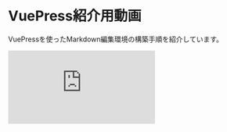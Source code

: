 # VuePress紹介用動画
VuePressを使ったMarkdown編集環境の構築手順を紹介しています。

<div class="youtube">
<iframe src="https://www.youtube.com/embed/tTXxh6lxP4Q" frameborder="0" allow="accelerometer; autoplay; encrypted-media; gyroscope; picture-in-picture" allowfullscreen></iframe>
</div>
